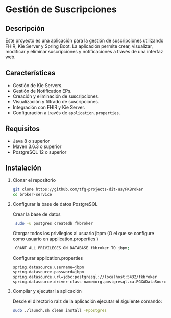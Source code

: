 # Gestión de Suscripciones

## Descripción

Este proyecto es una aplicación para la gestión de suscripciones utilizando FHIR, Kie Server y Spring Boot. La aplicación permite crear, visualizar, modificar y eliminar suscripciones y notificaciones a través de una interfaz web.

## Características

- Gestión de Kie Servers.
- Gestión de Notification EPs.
- Creación y eliminación de suscripciones.
- Visualización y filtrado de suscripciones.
- Integración con FHIR y Kie Server.
- Configuración a través de `application.properties`.

## Requisitos

- Java 8 o superior
- Maven 3.6.3 o superior
- PostgreSQL 12 o superior

## Instalación

1. Clonar el repositorio

   ```bash
   git clone https://github.com/tfg-projects-dit-us/FKBroker
   cd broker-service
   ```

2. Configurar la base de datos PostgreSQL
   
   Crear la base de datos

   ```bash
    sudo -u postgres createdb fkbroker
   ```
   Otorgar todos los privilegios al usuario jbpm (O el que se configure como usuario en application.properties )

   ```bash
    GRANT ALL PRIVILEGES ON DATABASE fkbroker TO jbpm;
   ```
   Configurar application.properties

   ```bash
   spring.datasource.username=jbpm
   spring.datasource.password=jbpm
   spring.datasource.url=jdbc:postgresql://localhost:5432/fkbroker
   spring.datasource.driver-class-name=org.postgresql.xa.PGXADataSource
   ```
4. Compilar y ejecutar la aplicación

   Desde el directorio raiz de la aplicación ejecutar el siguiente comando:

   ```bash
   sudo ./launch.sh clean install -Ppostgres 
   ```
 
